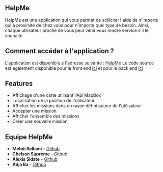 ## HelpMe
HelpMe est une application qui vous permet de solliciter l'aide de n'importe qui à proximité de chez vous pour n'importe quel type de besoin.
Ainsi, chaque utilisateur proche de vous peut venir vous rendre service s'il le souhaite.

## Comment accéder à l'application ?
L'application est disponible à l'adresse suivante : [HelpMe](https://helpmeweb.herokuapp.com/)
Le code source est également disponible pour le front end [ici](https://github.com/mehdisellami/Helpme-Frontend) et pour le back end [ici](https://github.com/mehdisellami/Helpme-Backend)

## Features
* Affichage d'une carte utilisant l'Api MapBox
* Localisation de la position de l'utilisateur
* Afficher les missions dans un rayon défini autour de l'utilisateur
* Accepter une mission
* Afficher l'ensemble des missions
* Créer une nouvelle mission

## Equipe HelpMe
* **Mehdi Sellami** - [Github](https://github.com/mehdisellami)
* **Chelson Supreme** - [Github](https://github.com/SUPREMEchelson)
* **Alexis Sidate** - [Github](https://github.com/sidatealexis)
* **Adja Ba** - [Github](https://github.com/adjarokhaya)
